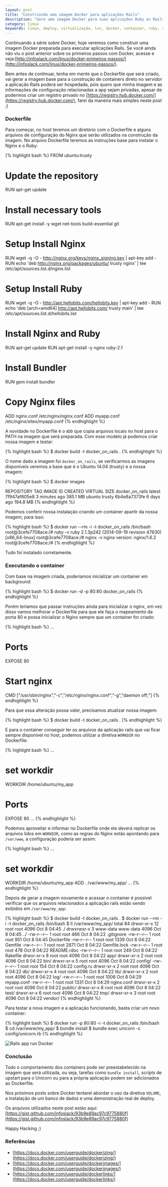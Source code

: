 ```yaml
---
layout: post
title: "Construindo uma imagem Docker para aplicações Rails"
description: "Gere uma imagem Docker para suas aplicações Ruby on Rails"
category: linux
keywords: linux, deploy, virtualização, lxc, docker, container, ruby, rails
---
```


Continuando a série sobre Docker, hoje veremos como construir uma imagem Docker
preparada para executar aplicações Rails. Se você ainda não viu o post anterior sobre os
primeiros passos com Docker, acesse e veja:[http://infoslack.com/linux/docker-primeiros-passos/](http://infoslack.com/linux/docker-primeiros-passos/).

Bem antes de continuar, tenha em mente que o Dockerfile que será criado, vai
gerar a imagem base para a construção de containers direto no servidor a aplicação Rails
poderá ser hospedada, pois quero que minha imagem e as informações de configuração relacionadas
a app sejam privadas, apesar de podermos criar um registro privado no [https://registry.hub.docker.com/](https://registry.hub.docker.com/),
farei da maneira mais simples neste post ;)

### Dockerfile

Para começar, no host teremos um diretório com o Dockerfile e alguns arquivos de configuração
do Nginx que serão utilizados na construção da imagem. No arquivo Dockerfile teremos as
instruções base para instalar o Nginx e o Ruby:

{% highlight bash %}
FROM ubuntu:trusty

# Update the repository
RUN apt-get update

# Install necessary tools
RUN apt-get install -y wget net-tools build-essential git

# Setup Install Nginx
RUN wget -q -O - http://nginx.org/keys/nginx_signing.key | apt-key add -
RUN echo 'deb http://nginx.org/packages/ubuntu/ trusty nginx' | tee /etc/apt/sources.list.d/nginx.list

# Setup Install Ruby
RUN wget -q -O - http://apt.hellobits.com/hellobits.key | apt-key add -
RUN echo 'deb [arch=amd64] http://apt.hellobits.com/ trusty main' | tee /etc/apt/sources.list.d/hellobits.list

# Install Nginx and Ruby
RUN apt-get update
RUN apt-get install -y nginx ruby-2.1

# Install Bundler
RUN gem install bundler

# Copy Nginx files
ADD nginx.conf /etc/nginx/nginx.conf
ADD myapp.conf /etc/nginx/sites/myapp.conf
{% endhighlight %}

A novidade no Dockerfile é o `ADD` que copia arquivos locais no host para
o PATH na imagem que será preparada. Com esse modelo já podemos criar nossa
imagem e testar:

{% highlight bash %}
$ docker build -t docker_on_rails .
{% endhighlight %}

O nome dado a imagem foi `docker_on_rails`, se verificarmos as imagens disponíveis
veremos a base que é o Ubuntu 14.04 (trusty) e a nossa imagem:

{% highlight bash %}
$ docker images

REPOSITORY        TAG      IMAGE ID       CREATED        VIRTUAL SIZE
docker_on_rails   latest   7f947af605e8   3 minutes ago  385.1 MB
ubuntu            trusty   6b4e8a7373fe   6 days ago     194.8 MB
{% endhighlight %}

Podemos conferir nossa instalação criando um container apartir da nossa imagem,
para isso:

{% highlight bash %}
$ docker run --rm -i -t docker_on_rails /bin/bash
root@3cefe7708ace:/# ruby -v
ruby 2.1.3p242 (2014-09-19 revision 47630) [x86_64-linux]
root@3cefe7708ace:/# nginx -v
nginx version: nginx/1.6.2
root@3cefe7708ace:/#
{% endhighlight %}

Tudo foi instalado corretamente.

### Executando o container

Com base na imagem criada, poderiamos inicializar um container em background:

{% highlight bash %}
$ docker run -d -p 80:80 docker_on_rails
{% endhighlight %}

Porém teriamos que passar instruções ainda para inicializar o nginx, em vez disso
vamos melhorar o Dockerfile para que ele faça o mapeamento da porta 80 e possa
inicializar o Nginx sempre que um container for criado:

{% highlight bash %}
...
# Ports
EXPOSE 80

# Start nginx
CMD ["/usr/sbin/nginx","-c","/etc/nginx/nginx.conf","-g","daemon off;"]
{% endhighlight %}

Para que essa alteração possa valer, precisamos atualizar nossa imagem:

{% highlight bash %}
$ docker build -t docker_on_rails .
{% endhighlight %}

E para o container conseguir ler os arquivos da aplicação rails que vai
ficar sempre disponível no host, podemos utilizar a diretiva `WORKDIR` no
Dockerfile:

{% highlight bash %}
...
# set workdir
WORKDIR /home/ubuntu/my_app

# Ports
EXPOSE 80
...
{% endhighlight %}

Podemos aproveitar e informar no Dockerfile onde ele deverá replicar os arquivos
lidos em `WORKDIR`, como as regras do Nginx estão apontando para `/var/www`, a
configuração poderia ser assim:

{% highlight bash %}
...
# set workdir
WORKDIR /home/ubuntu/my_app
ADD . /var/www/my_app/
...
{% endhighlight %}

Depois de gerar a imagem novamente e acessar o container é possível verificar
que os arquivos relacionados a aplicação rails estão sendo exibidos em
`/var/www/my_app`:

{% highlight bash %}
$ docker build -t docker_on_rails .
$ docker run --rm -i -t docker_on_rails /bin/bash
$ ll /var/www/my_app/
total 84
drwxr-xr-x 12 root     root     4096 Oct  8 04:45 ./
drwxrwxr-x  3 www-data www-data 4096 Oct  8 04:45 ../
-rw-r--r--  1 root     root      466 Oct  8 04:22 .gitignore
-rw-r--r--  1 root     root      951 Oct  8 04:45 Dockerfile
-rw-r--r--  1 root     root     1339 Oct  8 04:22 Gemfile
-rw-r--r--  1 root     root     2871 Oct  8 04:22 Gemfile.lock
-rw-r--r--  1 root     root      478 Oct  8 04:22 README.rdoc
-rw-r--r--  1 root     root      249 Oct  8 04:22 Rakefile
drwxr-xr-x  8 root     root     4096 Oct  8 04:22 app/
drwxr-xr-x  2 root     root     4096 Oct  8 04:22 bin/
drwxr-xr-x  5 root     root     4096 Oct  8 04:22 config/
-rw-r--r--  1 root     root      154 Oct  8 04:22 config.ru
drwxr-xr-x  2 root     root     4096 Oct  8 04:22 db/
drwxr-xr-x  4 root     root     4096 Oct  8 04:22 lib/
drwxr-xr-x  2 root     root     4096 Oct  8 04:22 log/
-rw-r--r--  1 root     root     1006 Oct  8 04:29 myapp.conf
-rw-r--r--  1 root     root     1331 Oct  8 04:29 nginx.conf
drwxr-xr-x  2 root     root     4096 Oct  8 04:22 public/
drwxr-xr-x  8 root     root     4096 Oct  8 04:22 test/
drwxr-xr-x  6 root     root     4096 Oct  8 04:22 tmp/
drwxr-xr-x  3 root     root     4096 Oct  8 04:22 vendor/
{% endhighlight %}

Para testar a nova imagem e a aplicação funcionando, basta criar um novo container:

{% highlight bash %}
$ docker run -p 80:80 -i -t docker_on_rails /bin/bash
$ cd /var/www/my_app/
$ bundle install
$ bundle exec unicorn -c config/unicorn.rb
{% endhighlight %}

![Rails app run Docker](/images/rails-app-ok.png)

### Conclusão

Todo o comportamento dos containers pode ser preestabelecido na imagem que
será utilizada, ou seja, tarefas como `bundle install`, scripts de upstart
para o Unicorn ou para a própria aplicação podem ser adicionados ao Dockerfile.

Nos próximos posts sobre Docker tentarei abordar o uso da diretiva `VOLUME`,
a instalação de um banco de dados e uma demonstração real de deploy.

Os arquivos utilizados neste post estão aqui: [https://gist.github.com/infoslack/93b9e89ac97c9775880f](https://gist.github.com/infoslack/93b9e89ac97c9775880f)

Happy Hacking ;)

### Referências

- [https://docs.docker.com/userguide/dockerizing/](https://docs.docker.com/userguide/dockerizing/)
- [https://docs.docker.com/userguide/dockerimages/](https://docs.docker.com/userguide/dockerimages/)
- [https://docs.docker.com/userguide/dockerlinks/](https://docs.docker.com/userguide/dockerlinks/)

